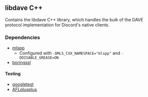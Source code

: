 ## libdave C++

Contains the libdave C++ library, which handles the bulk of the DAVE protocol implementation for Discord's native clients.

### Dependencies

- [mlspp](https://github.com/cisco/mlspp)
  - Configured with `-DMLS_CXX_NAMESPACE="mlspp"` and `-DDISABLE_GREASE=ON`
- [boringssl](https://boringssl.googlesource.com/boringssl)

#### Testing

- [googletest](https://github.com/google/googletest)
- [AFLplusplus](https://github.com/AFLplusplus/AFLplusplus)

